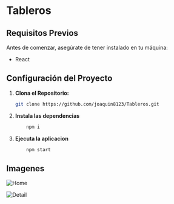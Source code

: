 # Tableros

## Requisitos Previos

Antes de comenzar, asegúrate de tener instalado en tu máquina:

- React

## Configuración del Proyecto

1. **Clona el Repositorio:**
   ```bash
   git clone https://github.com/joaquin8123/Tableros.git

2. **Instala las dependencias**  
    ```bash
        npm i 


4. **Ejecuta la aplicacion**
    ```bash
        npm start


## Imagenes

![Home](./home.png)

![Detail](./detail.PNG)